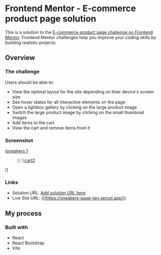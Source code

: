 # Frontend Mentor - E-commerce product page solution

This is a solution to the [E-commerce product page challenge on Frontend Mentor](https://www.frontendmentor.io/challenges/ecommerce-product-page-UPsZ9MJp6). Frontend Mentor challenges help you improve your coding skills by building realistic projects.

## Overview

### The challenge

Users should be able to:

- View the optimal layout for the site depending on their device's screen size
- See hover states for all interactive elements on the page
- Open a lightbox gallery by clicking on the large product image
- Switch the large product image by clicking on the small thumbnail images
- Add items to the cart
- View the cart and remove items from it

### Screenshot

([sneakers 1](https://github.com/nanatotibadze/Sneakers/assets/106735126/5bb51645-261d-4947-9371-92c0abbccc16)
>)]
[([cart2](https://github.com/nanatotibadze/Sneakers/assets/106735126/32d2385e-4b19-4608-9ea0-b4dd8ff3132f)

)]

### Links

- Solution URL: [Add solution URL here](https://your-solution-url.com)
- Live Site URL: ([[(https://sneakers-page-ten.vercel.app/)](https://sneakers-page-ten.vercel.app/))

## My process

### Built with

- React
- React Bootstrap
- Vite

